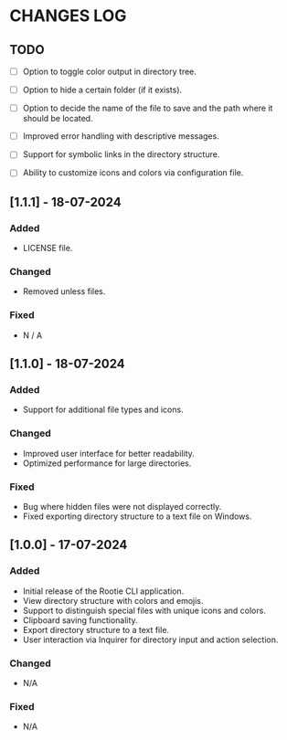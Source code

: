 # CHANGES LOG

## TODO

* [ ] Option to toggle color output in directory tree.
* [ ] Option to hide a certain folder (if it exists).
* [ ] Option to decide the name of the file to save and the path where it should be located.
* [ ] Improved error handling with descriptive messages.
* [ ] Support for symbolic links in the directory structure.
* [ ] Ability to customize icons and colors via configuration file.



## [1.1.1] - 18-07-2024

### Added

- LICENSE file.

### Changed

- Removed unless files.

### Fixed

- N / A

## [1.1.0] - 18-07-2024

### Added

- Support for additional file types and icons.

### Changed

- Improved user interface for better readability.
- Optimized performance for large directories.

### Fixed

- Bug where hidden files were not displayed correctly.
- Fixed exporting directory structure to a text file on Windows.

## [1.0.0] - 17-07-2024

### Added

- Initial release of the Rootie CLI application.
- View directory structure with colors and emojis.
- Support to distinguish special files with unique icons and colors.
- Clipboard saving functionality.
- Export directory structure to a text file.
- User interaction via Inquirer for directory input and action selection.

### Changed

- N/A

### Fixed

- N/A
